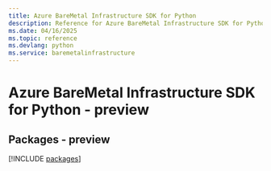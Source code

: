 ```yaml
---
title: Azure BareMetal Infrastructure SDK for Python
description: Reference for Azure BareMetal Infrastructure SDK for Python
ms.date: 04/16/2025
ms.topic: reference
ms.devlang: python
ms.service: baremetalinfrastructure
---
```

# Azure BareMetal Infrastructure SDK for Python - preview
## Packages - preview
[!INCLUDE [packages](baremetal-infrastructure-index.md)]